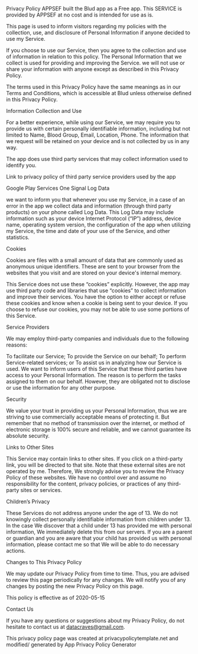 Privacy Policy
APPSEF built the Blud app as a Free app. This SERVICE is provided by APPSEF at no 
cost and is intended for use as is.

This page is used to inform visitors regarding my policies with the collection, use, and 
disclosure of Personal Information if anyone decided to use my Service.

If you choose to use our Service, then you agree to the collection and use of information 
in relation to this policy. The Personal Information that we collect is used for providing 
and improving the Service. we will not use or share your information with anyone except 
as described in this Privacy Policy.

The terms used in this Privacy Policy have the same meanings as in our Terms and 
Conditions, which is accessible at Blud unless otherwise defined in this Privacy Policy.

Information Collection and Use

For a better experience, while using our Service, we may require you to provide us with 
certain personally identifiable information, including but not limited to Name, Blood 
Group, Email, Location, Phone. The information that we request will be retained on your 
device and is not collected by us in any way.

The app does use third party services that may collect information used to identify you.

Link to privacy policy of third party service providers used by the app

Google Play Services
One Signal
Log Data

we want to inform you that whenever you use my Service, in a case of an error in the app 
we collect data and information (through third party products) on your phone called Log 
Data. This Log Data may include information such as your device Internet Protocol 
(“IP”) address, device name, operating system version, the configuration of the app 
when utilizing my Service, the time and date of your use of the Service, and other 
statistics.


Cookies

Cookies are files with a small amount of data that are commonly used as anonymous 
unique identifiers. These are sent to your browser from the websites that you visit and 
are stored on your device's internal memory.

This Service does not use these “cookies” explicitly. However, the app may use third 
party code and libraries that use “cookies” to collect information and improve their 
services. You have the option to either accept or refuse these cookies and know when a 
cookie is being sent to your device. If you choose to refuse our cookies, you may not be 
able to use some portions of this Service.



Service Providers

We may employ third-party companies and individuals due to the following reasons:

To facilitate our Service;
To provide the Service on our behalf;
To perform Service-related services; or
To assist us in analyzing how our Service is used.
We want to inform users of this Service that these third parties have access to your 
Personal Information. The reason is to perform the tasks assigned to them on our 
behalf. However, they are obligated not to disclose or use the information for any other 
purpose.



Security

We value your trust in providing us your Personal Information, thus we are striving to use 
commercially acceptable means of protecting it. But remember that no method of 
transmission over the internet, or method of electronic storage is 100% secure and 
reliable, and we cannot guarantee its absolute security.



Links to Other Sites

This Service may contain links to other sites. If you click on a third-party link, you will 
be directed to that site. Note that these external sites are not operated by me. 
Therefore, We strongly advise you to review the Privacy Policy of these websites. We have 
no control over and assume no responsibility for the content, privacy policies, or 
practices of any third-party sites or services.

Children’s Privacy

These Services do not address anyone under the age of 13. We do not knowingly collect 
personally identifiable information from children under 13. In the case We discover that a 
child under 13 has provided me with personal information, We immediately delete this 
from our servers. If you are a parent or guardian and you are aware that your child has 
provided us with personal information, please contact me so that We will be able to do 
necessary actions.

Changes to This Privacy Policy

We may update our Privacy Policy from time to time. Thus, you are advised to review this 
page periodically for any changes. We will notify you of any changes by posting the new 
Privacy Policy on this page.

This policy is effective as of 2020-05-15

Contact Us

If you have any questions or suggestions about my Privacy Policy, do not hesitate to 
contact us at datacraves@gmail.com.

This privacy policy page was created at privacypolicytemplate.net and modified/
generated by App Privacy Policy Generator
